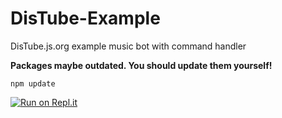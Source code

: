 # DisTube-Example
DisTube.js.org example music bot with command handler

**Packages maybe outdated. You should update them yourself!**
```npm
npm update
```

[![Run on Repl.it](https://repl.it/badge/github/skick1234/DisTube-Example)](https://repl.it/github/skick1234/DisTube-Example)